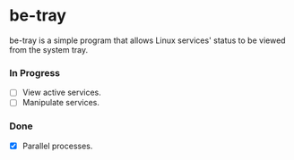 # be-tray

be-tray is a simple program that allows Linux services' status to be viewed from the system tray.


### In Progress
- [ ] View active services.
- [ ] Manipulate services.

### Done    
- [x] Parallel processes.
